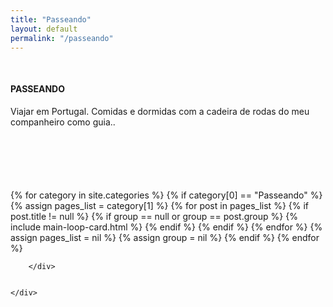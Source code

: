 ```yaml
---
title: "Passeando"
layout: default
permalink: "/passeando"
---
```


<div class="container">
    <div class="row justify-content-center">
        <!--  -->
        <div class="col-md-10" style="margin-top:50px">
        <h4 class="text-uppercase text-danger font-weight-bold">PASSEANDO</h4>
        </div>
        <div class="col-md-10">
        <p style="margin-bottom: 100px">
        Viajar em Portugal. Comidas e dormidas com a cadeira de rodas do meu companheiro como guia..
        </p>
        <!--  -->
        <!--  -->
        {% for category in site.categories %}
        {% if category[0] == "Passeando" %}
        <!--  -->
        {% assign pages_list = category[1] %}
        <!--  -->
        {% for post in pages_list %}
            {% if post.title != null %}
                {% if group == null or group == post.group %}
                    {% include main-loop-card.html %}
                {% endif %}
            {% endif %}
        {% endfor %}
        {% assign pages_list = nil %}
        {% assign group = nil %}
        {% endif %}
        {% endfor %}

        </div>
        
        
    </div>
</div>